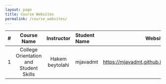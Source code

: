 ```yaml
---
layout: page
title: Course Websites
permalink: /course_websites/
---
```


| # |       Course Name                      |   Instructor    | Student Name    | Website URL          |
|---|:--------------------------------------:|:---------------:|:----------------|---------------------:|
| 1 | College Orientation and Student Skills | Hakem beytolahi | mjavadmt        | https://mjavadmt.github.io/lc98 |
